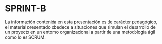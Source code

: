 # SPRINT-B
La información contenida en esta presentación es de carácter pedagógico, el material presentado obedece a situaciones que simulan el desarrollo de un proyecto en un entorno organizacional a partir de una metodología ágil como lo es SCRUM.

